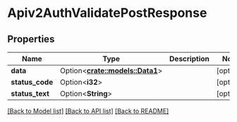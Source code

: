 # Apiv2AuthValidatePostResponse

## Properties

Name | Type | Description | Notes
------------ | ------------- | ------------- | -------------
**data** | Option<[**crate::models::Data1**](Data_1.md)> |  | [optional]
**status_code** | Option<**i32**> |  | [optional]
**status_text** | Option<**String**> |  | [optional]

[[Back to Model list]](../README.md#documentation-for-models) [[Back to API list]](../README.md#documentation-for-api-endpoints) [[Back to README]](../README.md)


